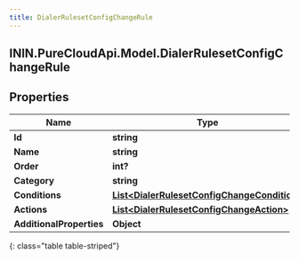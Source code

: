 ```yaml
---
title: DialerRulesetConfigChangeRule
---
```

## ININ.PureCloudApi.Model.DialerRulesetConfigChangeRule

## Properties

|Name | Type | Description | Notes|
|------------ | ------------- | ------------- | -------------|
| **Id** | **string** |  | [optional] |
| **Name** | **string** |  | [optional] |
| **Order** | **int?** |  | [optional] |
| **Category** | **string** |  | [optional] |
| **Conditions** | [**List&lt;DialerRulesetConfigChangeCondition&gt;**](DialerRulesetConfigChangeCondition.html) |  | [optional] |
| **Actions** | [**List&lt;DialerRulesetConfigChangeAction&gt;**](DialerRulesetConfigChangeAction.html) |  | [optional] |
| **AdditionalProperties** | **Object** |  | [optional] |
{: class="table table-striped"}


